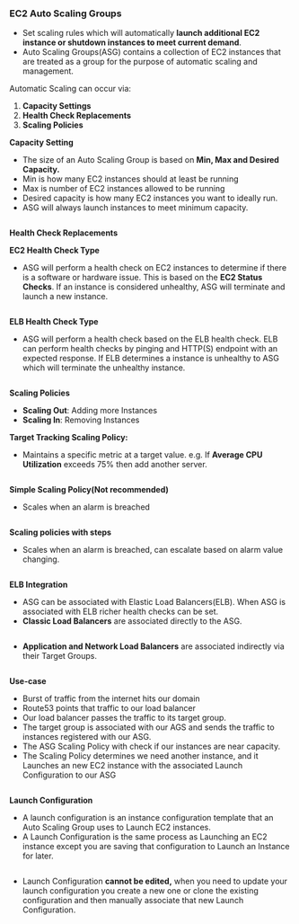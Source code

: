 ### EC2 Auto Scaling Groups

* Set scaling rules which will automatically **launch additional EC2 instance or shutdown instances to meet current demand**.
* Auto Scaling Groups(ASG) contains a collection of EC2 instances that are treated as a group for the purpose of automatic scaling and management.

Automatic Scaling can occur via:
1. **Capacity Settings**
2. **Health Check Replacements**
3. **Scaling Policies**

**Capacity Setting**

* The size of an Auto Scaling Group is based on **Min, Max and Desired Capacity.**
* Min is how many EC2 instances should at least be running
* Max is number of EC2 instances allowed to be running
* Desired capacity is how many EC2 instances you want to ideally run.
* ASG will always launch instances to meet minimum capacity.

<img src="../images/auto-scaling/auto-scale-desired-capacity.png" alt="">

**Health Check Replacements**

**EC2 Health Check Type**

* ASG will perform a health check on EC2 instances to determine if there is a software or hardware issue. This is based on the **EC2 Status Checks**. If an instance is considered unhealthy, ASG will terminate and launch a new instance.

<img src="../images/auto-scaling/ec2-health-check-type.png" alt="">

**ELB Health Check Type**

* ASG will perform a health check based on the ELB health check. ELB can perform health checks by pinging and HTTP(S) endpoint with an expected response. If ELB determines a instance is unhealthy to ASG which will terminate the unhealthy instance.

<img src="../images/auto-scaling/elb-health-check-type.png" alt="">

**Scaling Policies**

* **Scaling Out**: Adding more Instances
* **Scaling In**: Removing Instances

**Target Tracking Scaling Policy:**

* Maintains a specific metric at a target value. 
e.g. If **Average CPU Utilization** exceeds 75% then add another server.

<img src="../images/auto-scaling/scaling-policies.png" alt="">

**Simple Scaling Policy(Not recommended)**

* Scales when an alarm is breached

<img src="../images/auto-scaling/scaling-policies.png" alt="">

**Scaling policies with steps**

* Scales when an alarm is breached, can escalate based on alarm value changing.

<img src="../images/auto-scaling/scaling-policies-with-steps.png" alt="">

**ELB Integration**

* ASG can be associated with Elastic Load Balancers(ELB). When ASG is associated with ELB richer health checks can be set.
* **Classic Load Balancers** are associated directly to the ASG.

<img src="../images/auto-scaling/elb-integration.png" alt="">

* **Application and Network Load Balancers** are associated indirectly via their Target Groups.

<img src="../images/auto-scaling/elb-integration-via-target-group.png" alt="">

**Use-case**

* Burst of traffic from the internet hits our domain
* Route53 points that traffic to our load balancer
* Our load balancer passes the traffic to its target group.
* The target group is associated with our AGS and sends the traffic to instances registered with our ASG.
* The ASG Scaling Policy with check if our instances are near capacity.
* The Scaling Policy determines we need another instance, and it Launches an new EC2 instance with the associated Launch Configuration to our ASG

<img src="../images/auto-scaling/use-case.png" alt="">

**Launch Configuration**

* A launch configuration is an instance configuration template that an Auto Scaling Group uses to Launch EC2 instances.
* A Launch Configuration is the same process as Launching an EC2 instance except you are saving that configuration to Launch an Instance for later. 

<img src="../images/auto-scaling/launch-configuration.png" alt="">

* Launch Configuration **cannot be edited,** when you need to update your launch configuration you create a new one or clone the existing configuration and then manually associate that new Launch Configuration.